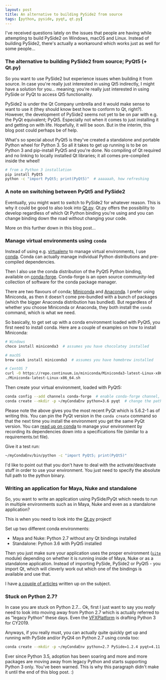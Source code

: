 ```yaml
---
layout: post
title: An alternative to building PySide2 from source
tags: [python, pyside, pyqt, qt.py]
---
```


I've received questions lately on the issues that people are having while attempting to build PySide2 on Windows, macOS and Linux. Instead of building PySide2, there's actually a workaround which works just as well for some people...

<!--more-->

### The alternative to building PySide2 from source; PyQt5 (+ Qt.py)

So you want to use PySide2 but experience issues when building it from source. In case you're really just interested in using Qt5 indirectly, I might have a solution for you... meaning; you're really just interested in using PySide or PyQt to access Qt5 functionality.

PySide2 is under the Qt Company umbrella and it would make sense to want to use it (they should know best how to conform to Qt, right?). However, the development of PySide2 seems not yet to be on par with e.g. the PyQt equivalent; PyQt5. Especially not when it comes to just installing it and getting on with life. Hopefully, it will be soon. But in the interim, this blog post could perhaps be of help.

What's so special about PyQt5 is they've created a standalone and portable Python wheel for Python 3. So all it takes to get up running is to be on Python 3 and pip-install PyQt5 and you're done. No compiling of Qt required and no linking to locally installed Qt libraries; it all comes pre-compiled inside the wheel!

```bash
# from a Python 3 installation
pip install PyQt5
python -c "import PyQt5; print(PyQt5)"  # aaaaaah, how refreshing
```

### A note on switching between PyQt5 and PySide2

Eventually, you might want to switch to PySide2 for whatever reason. This is why it could be good to also look into [Qt.py](https://github.com/mottosso/Qt.py). Qt.py offers the possibility to develop regardless of which Qt Python binding you're using and you can change binding down the road without changing your code.

More on this further down in this blog post...


### Manage virtual environments using `conda`

Instead of using e.g. [virtualenv](https://virtualenv.pypa.io/en/stable/) to manage virtual environments, I use [conda](https://conda.io/docs/using/). Conda can actually manage individual Python distributions and pre-compiled dependencies.

Then I also use the conda distribution of the PyQt5 Python binding, available on [conda-forge](https://conda-forge.github.io). Conda-forge is an open source community-led collection of software for the conda package manager.

There are two flavours of conda; [Miniconda](https://conda.io/miniconda.html) and [Anaconda](https://anaconda.org). I prefer using Miniconda, as then it doesn't come pre-bundled with a bunch of packages (which the bigger Anaconda distribution has bundled). But regardless of whether you choose Miniconda or Anaconda, they both install the `conda` command, which is what we need.

So basically, to get set up with a conda environment loaded with PyQt5, you first need to install conda. Here are a couple of examples on how to install Miniconda:

```bash
# Windows
choco install miniconda3  # assumes you have chocolatey installed

# macOS
brew cask install miniconda3  # assumes you have homebrew installed

# CentOS 7
curl -O https://repo.continuum.io/miniconda/Miniconda3-latest-Linux-x86_64.sh
./Miniconda-latest-Linux-x86_64.sh
```

Then create your virtual environment, loaded with PyQt5:

```bash
conda config --add channels conda-forge  # enable conda-forge channel, which contains the PyQt5 distributions
conda create --mkdir -p ~/myCondaEnv python=3.6 pyqt  # change the path into where you want your Python env
```

Please note the above gives you the most recent PyQt which is 5.6.2-1 as of writing this. You can pin the PyQt version in the `conda create` command so that the next time you install the environment you get the same PyQt version. You can [read up on conda](https://conda.io/docs/using/) to manage your environment by recording its dependencies down into a specifications file (similar to a requirements.txt file).

Give it a test run:

```bash
~/myCondaEnv/bin/python -c "import PyQt5; print(PyQt5)"
```

I'd like to point out that you don't have to deal with the activate/deactivate stuff in order to use your environment. You just need to specify the absolute full path to the python binary.


### Writing an application for Maya, Nuke and standalone

So, you want to write an application using PySide/PyQt which needs to run in multiple environments such as in Maya, Nuke and even as a standalone application?

This is when you need to look into the [Qt.py](https://github.com/mottosso/Qt.py) project!

Set up two different conda environments:

- Maya and Nuke: Python 2.7 without any Qt bindings installed
- Standalone: Python 3.6 with PyQt5 installed

Then you just make sure your application uses the proper environment ([`site`](https://docs.python.org/3/library/site.html) module) depending on whether it is running inside of Maya, Nuke or as a standalone application. Instead of importing PySide, PySide2 or PyQt5 - you import Qt, which will cleverly work out which one of the bindings is available and use that.

I have [a couple of articles](https://fredrikaverpil.github.io/blog/tag/qtpy/) written up on the subject.


### Stuck on Python 2.7?

In case you are stuck on Python 2.7... Ok, first I just want to say you *really* need to look into moving away from Python 2.7 which is actually referred to as "legacy Python" these days. Even the [VFXPlatform](https://www.vfxplatform.com) is drafting Python 3 for CY2019.

Anyways, if you really must, you can actually quite quickly get up and running with PySide and/or PyQt4 on Python 2.7 using conda too:

```bash
conda create --mkdir -p ~/myCondaEnv python=2.7 PySide=1.2.4 pyqt=4.11.4
```

Ever since Python 3.5, adoption has been soaring and more and more packages are moving away from legacy Python and starts supporting Python 3 only. You've been warned. This is why this paragraph didn't make it until the end of this blog post. :)
